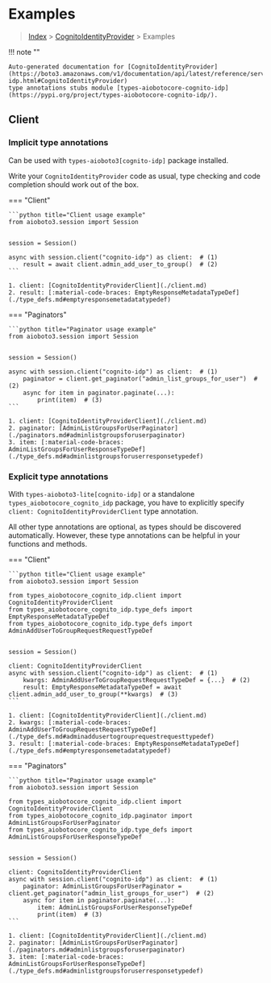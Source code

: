 # Examples

> [Index](../README.md) > [CognitoIdentityProvider](./README.md) > Examples

!!! note ""

    Auto-generated documentation for [CognitoIdentityProvider](https://boto3.amazonaws.com/v1/documentation/api/latest/reference/services/cognito-idp.html#CognitoIdentityProvider)
    type annotations stubs module [types-aiobotocore-cognito-idp](https://pypi.org/project/types-aiobotocore-cognito-idp/).

## Client

### Implicit type annotations

Can be used with `types-aioboto3[cognito-idp]` package installed.

Write your `CognitoIdentityProvider` code as usual,
type checking and code completion should work out of the box.



=== "Client"

    ```python title="Client usage example"
    from aioboto3.session import Session


    session = Session()

    async with session.client("cognito-idp") as client:  # (1)
        result = await client.admin_add_user_to_group()  # (2)
    ```

    1. client: [CognitoIdentityProviderClient](./client.md)
    2. result: [:material-code-braces: EmptyResponseMetadataTypeDef](./type_defs.md#emptyresponsemetadatatypedef) 



=== "Paginators"

    ```python title="Paginator usage example"
    from aioboto3.session import Session


    session = Session()

    async with session.client("cognito-idp") as client:  # (1)
        paginator = client.get_paginator("admin_list_groups_for_user")  # (2)
        async for item in paginator.paginate(...):
            print(item)  # (3)
    ```

    1. client: [CognitoIdentityProviderClient](./client.md)
    2. paginator: [AdminListGroupsForUserPaginator](./paginators.md#adminlistgroupsforuserpaginator)
    3. item: [:material-code-braces: AdminListGroupsForUserResponseTypeDef](./type_defs.md#adminlistgroupsforuserresponsetypedef) 




### Explicit type annotations

With `types-aioboto3-lite[cognito-idp]`
or a standalone `types_aiobotocore_cognito_idp` package, you have to explicitly specify
`client: CognitoIdentityProviderClient` type annotation.

All other type annotations are optional, as types should be discovered automatically.
However, these type annotations can be helpful in your functions and methods.


=== "Client"

    ```python title="Client usage example"
    from aioboto3.session import Session

    from types_aiobotocore_cognito_idp.client import CognitoIdentityProviderClient
    from types_aiobotocore_cognito_idp.type_defs import EmptyResponseMetadataTypeDef
    from types_aiobotocore_cognito_idp.type_defs import AdminAddUserToGroupRequestRequestTypeDef


    session = Session()

    client: CognitoIdentityProviderClient
    async with session.client("cognito-idp") as client:  # (1)
        kwargs: AdminAddUserToGroupRequestRequestTypeDef = {...}  # (2)
        result: EmptyResponseMetadataTypeDef = await client.admin_add_user_to_group(**kwargs)  # (3)
    ```

    1. client: [CognitoIdentityProviderClient](./client.md)
    2. kwargs: [:material-code-braces: AdminAddUserToGroupRequestRequestTypeDef](./type_defs.md#adminaddusertogrouprequestrequesttypedef) 
    3. result: [:material-code-braces: EmptyResponseMetadataTypeDef](./type_defs.md#emptyresponsemetadatatypedef) 



=== "Paginators"

    ```python title="Paginator usage example"
    from aioboto3.session import Session

    from types_aiobotocore_cognito_idp.client import CognitoIdentityProviderClient
    from types_aiobotocore_cognito_idp.paginator import AdminListGroupsForUserPaginator
    from types_aiobotocore_cognito_idp.type_defs import AdminListGroupsForUserResponseTypeDef


    session = Session()

    client: CognitoIdentityProviderClient
    async with session.client("cognito-idp") as client:  # (1)
        paginator: AdminListGroupsForUserPaginator = client.get_paginator("admin_list_groups_for_user")  # (2)
        async for item in paginator.paginate(...):
            item: AdminListGroupsForUserResponseTypeDef
            print(item)  # (3)
    ```

    1. client: [CognitoIdentityProviderClient](./client.md)
    2. paginator: [AdminListGroupsForUserPaginator](./paginators.md#adminlistgroupsforuserpaginator)
    3. item: [:material-code-braces: AdminListGroupsForUserResponseTypeDef](./type_defs.md#adminlistgroupsforuserresponsetypedef) 




